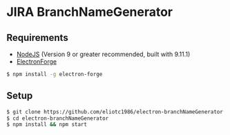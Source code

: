 # JIRA BranchNameGenerator

## Requirements

- [NodeJS](https://nodejs.org/en/) (Version 9 or greater recommended, built with 9.11.1)
- [ElectronForge](https://electronforge.io/)

```bash
$ npm install -g electron-forge
```

## Setup

```bash
$ git clone https://github.com/eliotc1986/electron-branchNameGenerator.git
$ cd electron-branchNameGenerator
$ npm install && npm start
```
